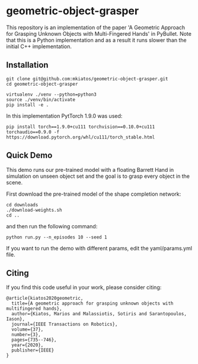 # geometric-object-grasper
This repository is an implementation of the paper 'A Geometric Approach for Grasping Unknown Objects with Multi-Fingered Hands' in PyBullet. Note that this is a Python implementation and as a result it runs slower than the initial C++ implementation.

## Installation
```shell
git clone git@github.com:mkiatos/geometric-object-grasper.git
cd geometric-object-grasper

virtualenv ./venv --python=python3
source ./venv/bin/activate
pip install -e .
```

In this implementation PytTorch 1.9.0 was used:
```shell
pip install torch==1.9.0+cu111 torchvision==0.10.0+cu111 torchaudio==0.9.0 -f https://download.pytorch.org/whl/cu111/torch_stable.html
```

## Quick Demo
This demo runs our pre-trained model with a floating Barrett Hand in simulation on unseen object set and 
the goal is to grasp every object in the scene.

First download the pre-trained model of the shape completion network:
```commandline
cd downloads
./download-weights.sh
cd ..
```
and then run the following command:
```commandline
python run.py --n_episodes 10 --seed 1
```
If you want to run the demo with different params, edit the yaml/params.yml file.

<!--
## Shape Completion Network
<p align="center">
  <img src="images/vae.png" width="700" />
</p>

If you want to train the Shape completion network from scratch, follow the next steps.
### Data generation 
To collect data for training the Shape Completion network, first generate the partial point clouds for each model:
```commandline
python generate_partial_pcd.py --object_set seen --n_views 5 --log_dir path-to-log-dir
```
Then, to generate the grid pairs, run the following command:
```commandline
python collect_data.py --seed 0 --n_samples 100 --pcd_dir path-to-partial-pcd-dir --log_dir path-to-log-dir
```
This may take some time. You could run multiple times the collect_data.py in parallel with different seeds and then merge the log_dirs.

### Training
Finally, for training the network from scratch:
```commandline
python train_shape_net.py --dataset_dir path_to_dataset --epochs 100 --batch_size 32 --lr 0.0001
```

### Evaluation
```commandline
python eval_shape_net.py --snapshot_file path-to-model --test_data_dir path-to-test-data
```
 -->

## Citing
If you find this code useful in your work, please consider citing:
```shell
@article{kiatos2020geometric,
  title={A geometric approach for grasping unknown objects with multifingered hands},
  author={Kiatos, Marios and Malassiotis, Sotiris and Sarantopoulos, Iason},
  journal={IEEE Transactions on Robotics},
  volume={37},
  number={3},
  pages={735--746},
  year={2020},
  publisher={IEEE}
}
```